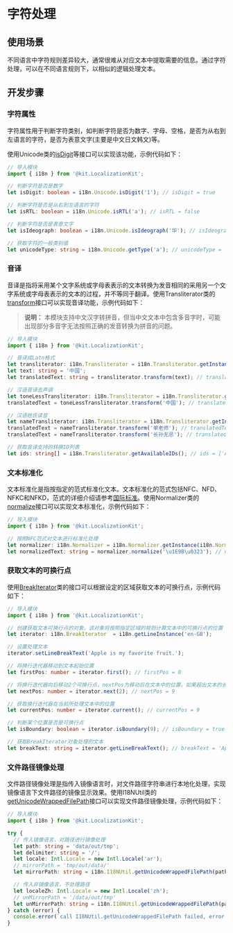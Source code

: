# 字符处理

<!--Kit: Localization Kit-->
<!--Subsystem: Global-->
<!--Owner: @yliupy-->
<!--Designer: @sunyaozu-->
<!--Tester: @lpw_work-->
<!--Adviser: @Brilliantry_Rui-->

## 使用场景

不同语言中字符规则差异较大，通常很难从对应文本中提取需要的信息。通过字符处理，可以在不同语言规则下，以相似的逻辑处理文本。

## 开发步骤


### 字符属性

字符属性用于判断字符类别，如判断字符是否为数字、字母、空格，是否为从右到左语言的字符，是否为表意文字(主要是中文日文韩文)等。

使用Unicode类的[isDigit](../reference/apis-localization-kit/js-apis-i18n.md#isdigit9)等接口可以实现该功能，示例代码如下：

```ts
// 导入模块
import { i18n } from '@kit.LocalizationKit';

// 判断字符是否是数字
let isDigit: boolean = i18n.Unicode.isDigit('1'); // isDigit = true

// 判断字符是否是从右到左语言的字符
let isRTL: boolean = i18n.Unicode.isRTL('a'); // isRTL = false

// 判断字符是否是表意文字
let isIdeograph: boolean = i18n.Unicode.isIdeograph('华'); // isIdeograph = true

// 获取字符的一般类别值
let unicodeType: string = i18n.Unicode.getType('a'); // unicodeType = 'U_LOWERCASE_LETTER'
```


### 音译

音译是指将采用某个文字系统或字母表表示的文本转换为发音相同的采用另一个文字系统或字母表表示的文本的过程，并不等同于翻译。使用Transliterator类的[transform](../reference/apis-localization-kit/js-apis-i18n.md#transform9)接口可以实现音译功能，示例代码如下：

> **说明：**
> 本模块支持中文汉字转拼音，但当中文文本中包含多音字时，可能出现部分多音字无法按照正确的发音转换为拼音的问题。

```ts
// 导入模块
import { i18n } from '@kit.LocalizationKit';

// 音译成Latn格式
let transliterator: i18n.Transliterator = i18n.Transliterator.getInstance('Any-Latn');
let text: string = '中国';
let translatedText: string = transliterator.transform(text); // translatedText = 'zhōng guó'

// 汉语音译去声调
let toneLessTransliterator: i18n.Transliterator = i18n.Transliterator.getInstance('Any-Latn;Latin-Ascii');
translatedText = toneLessTransliterator.transform('中国'); // translatedText = 'zhong guo'

// 汉语姓氏读音
let nameTransliterator: i18n.Transliterator = i18n.Transliterator.getInstance('Han-Latin/Names');
translatedText = nameTransliterator.transform('单老师'); // translatedText = 'shàn lǎo shī'
translatedText = nameTransliterator.transform('长孙无忌'); // translatedText = 'zhǎng sūn wú jì'

// 获取音译支持的转换ID列表
let ids: string[] = i18n.Transliterator.getAvailableIDs(); // ids = ['ASCII-Latin', 'Accents-Any', ...]
```


### 文本标准化

文本标准化是指按指定的范式标准化文本。文本标准化的范式包括NFC、NFD、NFKC和NFKD，范式的详细介绍请参考[国际标准](https://www.unicode.org/reports/tr15/#Norm_Forms)。使用Normalizer类的[normalize](../reference/apis-localization-kit/js-apis-i18n.md#normalize10)接口可以实现文本标准化，示例代码如下：

```ts
// 导入模块
import { i18n } from '@kit.LocalizationKit';

// 按照NFC范式对文本进行标准化处理
let normalizer: i18n.Normalizer = i18n.Normalizer.getInstance(i18n.NormalizerMode.NFC);
let normalizedText: string = normalizer.normalize('\u1E9B\u0323'); // normalizedText = 'ẛ̣'
```


### 获取文本的可换行点

使用[BreakIterator](../reference/apis-localization-kit/js-apis-i18n.md#breakiterator8)类的接口可以根据设定的区域获取文本的可换行点，示例代码如下：

```ts
// 导入模块
import { i18n } from '@kit.LocalizationKit';

// 创建获取文本可换行点的对象，该对象将按照指定区域的规则计算文本中的可换行点的位置
let iterator: i18n.BreakIterator  = i18n.getLineInstance('en-GB');

// 设置处理文本
iterator.setLineBreakText('Apple is my favorite fruit.');

// 将换行迭代器移动到文本起始位置
let firstPos: number = iterator.first(); // firstPos = 0

// 将换行迭代器向后移动2个可换行点，nextPos为移动后在文本中的位置，如果超出文本的长度范围，返回-1
let nextPos: number = iterator.next(2); // nextPos = 9

// 获取换行迭代器在当前所处理文本中的位置
let currentPos: number = iterator.current(); // currentPos = 9

// 判断某个位置是否是可换行点
let isBoundary: boolean = iterator.isBoundary(9); // isBoundary = true

// 获取BreakIterator对象处理的文本
let breakText: string = iterator.getLineBreakText(); // breakText = 'Apple is my favorite fruit.'
```

### 文件路径镜像处理

文件路径镜像处理是指传入镜像语言时，对文件路径字符串进行本地化处理，实现镜像语言下文件路径的镜像显示效果。使用I18NUtil类的[getUnicodeWrappedFilePath](../reference/apis-localization-kit/js-apis-i18n.md#getunicodewrappedfilepath20)接口可以实现文件路径镜像处理，示例代码如下：

```ts
// 导入模块
import { i18n } from '@kit.LocalizationKit';

try {
  // 传入镜像语言，对路径进行镜像处理
  let path: string = 'data/out/tmp';
  let delimiter: string = '/';
  let locale: Intl.Locale = new Intl.Locale('ar');
  // mirrorPath = 'tmp/out/data/'
  let mirrorPath: string = i18n.I18NUtil.getUnicodeWrappedFilePath(path, delimiter, locale);

  // 传入非镜像语言，不处理路径
  let localeZh: Intl.Locale = new Intl.Locale('zh');
  // unMirrorPath = '/data/out/tmp'
  let unMirrorPath: string = i18n.I18NUtil.getUnicodeWrappedFilePath(path, delimiter, localeZh);
} catch (error) {
  console.error(`call I18NUtil.getUnicodeWrappedFilePath failed, error code: ${error.code}, message: ${error.message}.`);
}
```
<!--RP1--><!--RP1End-->